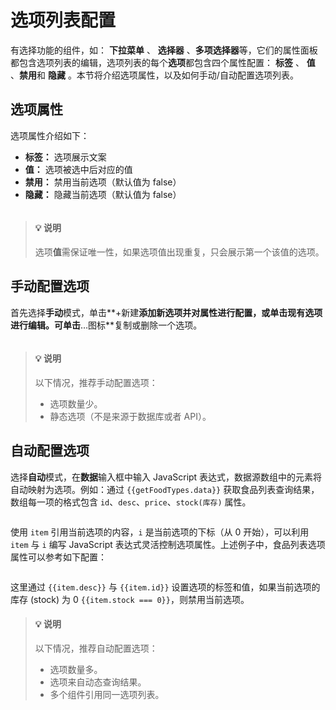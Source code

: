 # 选项列表配置

有选择功能的组件，如： **下拉菜单** 、 **选择器** 、**多项选择器**等，它们的属性面板都包含选项列表的编辑，选项列表的每个**选项**都包含四个属性配置： **标签** 、 **值** 、**禁用**和 **隐藏** 。本节将介绍选项属性，以及如何手动/自动配置选项列表。

## 选项属性

选项属性介绍如下：

* **标签：** 选项展示文案
* **值：** 选项被选中后对应的值
* **禁用：** 禁用当前选项（默认值为 false）
* **隐藏：** 隐藏当前选项（默认值为 false）


<figure><img src="../../.gitbook/assets/optionproperty.png" alt=""><figcaption></figcaption></figure>

> #### 💡 说明
>
> 选项**值**需保证唯一性，如果选项值出现重复，只会展示第一个该值的选项。
>

## 手动配置选项

首先选择**手动**模式，单击**+新建**添加新选项并对属性进行配置，或单击现有选项进行编辑。可单击**…图标**复制或删除一个选项。

<figure><img src="../../.gitbook/assets/setbyhand.png" alt=""><figcaption></figcaption></figure>


> #### 💡 说明
>
> 以下情况，推荐手动配置选项：
>
> * 选项数量少。
> * 静态选项（不是来源于数据库或者 API）。
>

## 自动配置选项

选择**自动**模式，在**数据**输入框中输入 JavaScript 表达式，数据源数组中的元素将自动映射为选项。例如：通过 `{{getFoodTypes.data}}` 获取食品列表查询结果，数组每一项的格式包含 `id`、`desc`、`price`、`stock(库存)` 属性。


<figure><img src="../../.gitbook/assets/autoset.png" alt=""><figcaption></figcaption></figure>

使用 `item` 引用当前选项的内容，`i` 是当前选项的下标（从 0 开始），可以利用 `item` 与 `i`  编写 JavaScript 表达式灵活控制选项属性。上述例子中，食品列表选项属性可以参考如下配置：


<figure><img src="../../.gitbook/assets/autoset1.png" alt=""><figcaption></figcaption></figure>


这里通过 `{{item.desc}}` 与 `{{item.id}}` 设置选项的标签和值，如果当前选项的库存 (stock) 为 0 `{{item.stock === 0}}`，则禁用当前选项。

> #### 💡 说明
>
> 以下情况，推荐自动配置选项：
>
> * 选项数量多。
> * 选项来自动态查询结果。
> * 多个组件引用同一选项列表。
>
